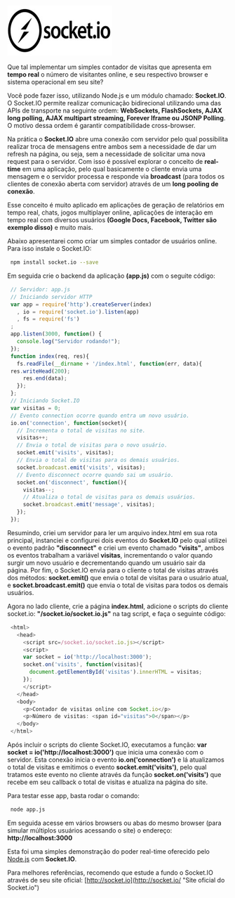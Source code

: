 ![Real-time com Socket.IO](/images/socket-io.jpg "Real-time com Socket.IO")

Que tal implementar um simples contador de visitas que apresenta em **tempo real** o número de visitantes online, e seu respectivo browser e sistema operacional em seu site?

Você pode fazer isso, utilizando Node.js e um módulo chamado: **Socket.IO**. O Socket.IO permite realizar comunicação bidirecional utilizando uma das APIs de transporte na seguinte ordem: **WebSockets, FlashSockets, AJAX long polling, AJAX multipart streaming, Forever Iframe ou JSONP Polling**. O motivo dessa ordem é garantir compatibilidade cross-browser.

Na prática o **Socket.IO** abre uma conexão com servidor pelo qual possibilita realizar troca de mensagens entre ambos sem a necessidade de dar um refresh na página, ou seja, sem a necessidade de solicitar uma nova request para o servidor. Com isso é possível explorar o conceito de **real-time** em uma aplicação, pelo qual basicamente o cliente envia uma mensagem e o servidor processa e responde via **broadcast** (para todos os clientes de conexão aberta com servidor) através de um **long pooling de conexão**.

Esse conceito é muito aplicado em aplicações de geração de relatórios em tempo real, chats, jogos multiplayer online, aplicações de interação em tempo real com diversos usuários **(Google Docs, Facebook, Twitter são exemplo disso)** e muito mais.

Abaixo apresentarei como criar um simples contador de usuários online. Para isso instale o Socket.IO:

``` bash
 npm install socket.io --save
``` 

Em seguida crie o backend da aplicação **(app.js)** com o seguite código:

``` javascript
 // Servidor: app.js
 // Iniciando servidor HTTP
 var app = require('http').createServer(index)
   , io = require('socket.io').listen(app)
   , fs = require('fs')
 ;
 app.listen(3000, function() {
   console.log("Servidor rodando!");
 });
 function index(req, res){
   fs.readFile(__dirname + '/index.html', function(err, data){
 res.writeHead(200);
     res.end(data);
   });
 };
 // Iniciando Socket.IO
 var visitas = 0;
 // Evento connection ocorre quando entra um novo usuário.
 io.on('connection', function(socket){
   // Incrementa o total de visitas no site.
   visitas++;
   // Envia o total de visitas para o novo usuário.
   socket.emit('visits', visitas);
   // Envia o total de visitas para os demais usuários.
   socket.broadcast.emit('visits', visitas);
   // Evento disconnect ocorre quando sai um usuário.
   socket.on('disconnect', function(){
     visitas--;
     // Atualiza o total de visitas para os demais usuários.
     socket.broadcast.emit('message', visitas);
   });
 });
``` 

Resumindo, criei um servidor para ler um arquivo index.html em sua rota principal, instanciei e configurei dois eventos do **Socket.IO** pelo qual utilizei o evento padrão **"disconnect"** e criei um evento chamado **"visits"**, ambos os eventos trabalham a variável **visitas**, incrementando o valor quando surgir um novo usuário e decrementando quando um usuário sair da página. Por fim, o Socket.IO envia para o cliente o total de visitas através dos métodos: **socket.emit()** que envia o total de visitas para o usuário atual, e **socket.broadcast.emit()** que envia o total de visitas para todos os demais usuários.

Agora no lado cliente, crie a página **index.html**, adicione o scripts do cliente socket.io: **"/socket.io/socket.io.js"** na tag script, e faça o seguinte código:

``` javascript
 <html>
   <head>
     <script src=/socket.io/socket.io.js></script>
     <script>
     var socket = io('http://localhost:3000');
     socket.on('visits', function(visitas){
       document.getElementById('visitas').innerHTML = visitas;
     });
     </script>
   </head>
   <body>
     <p>Contador de visitas online com Socket.io</p>
     <p>Número de visitas: <span id="visitas">0</span></p>
   </body>
 </html>
``` 

Após incluir o scripts do cliente Socket.IO, executamos a função: **var socket = io('http://localhost:3000')** que inicia uma conexão com o servidor. Esta conexão inicia o evento **io.on('connection')** e lá atualizamos o total de visitas e emitimos o evento **socket.emit('visits')**, pelo qual tratamos este evento no cliente através da função **socket.on('visits')** que recebe em seu callback o total de visitas e atualiza na página do site.

Para testar esse app, basta rodar o comando:

``` bash
 node app.js
``` 

Em seguida acesse em vários browsers ou abas do mesmo browser (para simular múltiplos usuários acessando o site) o endereço: **http://localhost:3000**

Esta foi uma simples demonstração do poder real-time oferecido pelo [Node.js](/nodejs) com **Socket.IO**.

Para melhores referências, recomendo que estude a fundo o Socket.IO através de seu site oficial: [http://socket.io](http://socket.io/ "Site oficial do Socket.io")